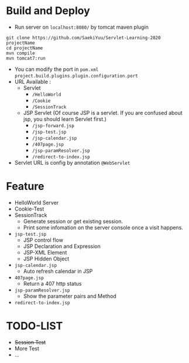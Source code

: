 # Build and Deploy
- Run server on `localhost:8080/` by tomcat maven plugin 
```
git clone https://github.com/SaekiYuu/Servlet-Learning-2020 projectName
cd projectName
mvn compile
mvn tomcat7:run        
```
- You can modify the port in `pom.xml` `project.build.plugins.plugin.configuration.port`
- URL Available : 
    - Servlet
        - `/HelloWorld`
        - `/Cookie`
        - `/SessionTrack`
    - JSP Servlet (Of course JSP is a servlet. If you are confused about jsp, you should learn Servlet first.)
        - `/jsp-forward.jsp`
        - `/jsp-test.jsp`
        - `/jsp-calendar.jsp`
        - `/407page.jsp`
        - `/jsp-paramResolver.jsp`
        - `/redirect-to-index.jsp`
- Servlet URL is config by annotation `@WebServlet`
# Feature
- HelloWorld Server
- Cookie-Test
- SessionTrack
    - Generate session or get existing session.
    - Print some infomation on the server console once a visit happens.
- `jsp-test.jsp`
    - JSP control flow
    - JSP Declaration and Expression
    - JSP-XML Element
    - JSP Hidden Object
- `jsp-calendar.jsp`
    - Auto refresh calendar in JSP
- `407page.jsp`
    - Return a 407 http status
- `jsp-paramResolver.jsp`
    - Show the parameter pairs and Method
- `redirect-to-index.jsp`
# TODO-LIST
- ~~Session Test~~
- More Test
- ...
